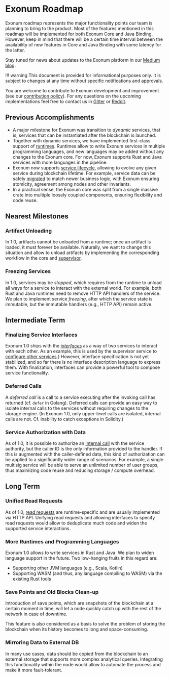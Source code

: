 # Exonum Roadmap

Exonum roadmap represents the major functionality points our team is planning
to bring to the product. Most of the features mentioned in this roadmap will be
implemented for both Exonum Core and Java Binding. However, keep in mind that
there will be a certain time interval between the availability of new features
in Core and Java Binding with some latency for the latter.

Stay tuned for news about updates to the Exonum platform in
our [Medium blog](https://medium.com/@ExonumPlatform).

!!! warning
    This document is provided for informational purposes only. It is subject
    to changes at any time without specific notifications and approvals.

You are welcome to contribute to Exonum development and improvement (see our
[contribution policy](https://github.com/exonum/exonum/blob/master/CONTRIBUTING.md)).
For any questions on the upcoming implementations feel free to contact us in
[Gitter](https://gitter.im/exonum) or [Reddit](https://www.reddit.com/r/Exonum/).

## Previous Accomplishments

- A major milestone for Exonum was transition to *dynamic* services, that is,
  services that can be instantiated after the blockchain is launched.
- Together with dynamic services, we have implemented first-class support
  of [runtimes](glossary.md#runtime). Runtimes allow to write Exonum services
  in multiple programming languages, and new languages may be added without
  any changes to the Exonum core. For now, Exonum supports Rust and Java services
  with more languages in the pipeline.
- Exonum now supports [service lifecycle](glossary.md#service-lifeycle),
  allowing to evolve any given service during blockchain lifetime. For example,
  service data can be safely [migrated](glossary.md#data-migration) to
  match newer business logic, with Exonum ensuring atomicity, agreement among
  nodes and other invariants.
- In a practical sense, the Exonum core was split from a single massive crate
  into multiple loosely coupled components, ensuring flexibility and code reuse.

## Nearest Milestones

### Artifact Unloading

In 1.0, artifacts cannot be unloaded from a runtime; once an artifact is loaded,
it must forever be available. Naturally, we want to change this situation and
allow to unload artifacts by implementing the corresponding workflow
in the core and [supervisor](glossary.md#supervisor).

### Freezing Services

In 1.0, services may be *stopped*, which requires from the runtime to unload
all ways for a service to interact with the external world. For example,
both Rust and Java runtimes need to remove HTTP API handlers of the service.
We plan to implement service *freezing*, after which the service state is
immutable, but the immutable handlers (e.g., HTTP API) remain active.

## Intermediate Term

### Finalizing Service Interfaces

Exonum 1.0 ships with the [*interfaces*](glossary.md#interface)
as a way of two services to interact with each other.
As an example, this is used by the supervisor service
to [configure other services](advanced/supervisor.md#service-configuration).)
However, interface specification is not yet stabilized, and so far
there is no interface description language to express them. With finalization,
interfaces can provide a powerful tool to compose service functionality.

### Deferred Calls

A *deferred call* is a call to a service executing after the invoking call
has returned (cf. `defer` in Golang). Deferred calls can provide
an easy way to isolate internal calls to the services without requiring
changes to the storage engine. (In Exonum 1.0, only upper-level calls are
isolated, internal calls are not. Cf. inability to catch exceptions
in Solidity.)

### Service Authorization with Data

As of 1.0, it is possible to authorize an [internal call](glossary.md#internal-call)
with the service authority, but the caller ID is the only information
provided to the handler. If this is augmented with the caller-defined data,
this kind of authorization can be applied to a significantly wider range
of scenarios. For example, a single multisig service will be able to
serve an unlimited number of user groups, thus maximizing code reuse
and reducing storage / compute overhead.

## Long Term

### Unified Read Requests

As of 1.0, [read requests](glossary.md#read-request) are runtime-specific
and are usually implemented via HTTP API. Unifying read requests and allowing
interfaces to specify read requests would allow to deduplicate much code
and widen the supported service interactions.

### More Runtimes and Programming Languages

Exonum 1.0 allows to write services in Rust and Java. We plan to widen
language support in the future. Two low-hanging fruits in this regard
are:

- Supporting other JVM languages (e.g., Scala, Kotlin)
- Supporting WASM (and thus, any language compiling to WASM)
  via the existing Rust tools

### Save Points and Old Blocks Clean-up

Introduction of save points, which are snapshots of the blockchain at a
certain moment in time, will let a node quickly catch up with the rest of the
network in case of downtime.

This feature is also considered as a basis to solve the problem of storing the
blockchain when its history becomes to long and space-consuming.

### Mirroring Data to External DB

In many use cases, data should be copied from the blockchain to an external
storage that supports more complex analytical queries. Integrating
this functionality within the node would allow to automate the process
and make it more fault-tolerant.
